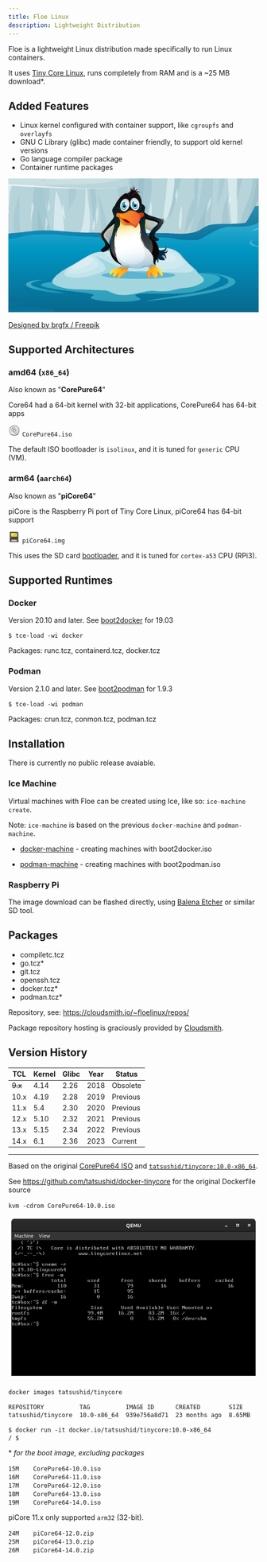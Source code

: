 ```yaml
---
title: Floe Linux
description: Lightweight Distribution
---
```


Floe is a lightweight Linux distribution made specifically to run Linux containers.

It uses [Tiny Core Linux](http://tinycorelinux.net/), runs completely from RAM and is a ~25 MB download*.

## Added Features

* Linux kernel configured with container support, like `cgroupfs` and `overlayfs`
* GNU C Library (glibc) made container friendly, to support old kernel versions
* Go language compiler package
* Container runtime packages

<img alt="Penguin on Ice Floe" src="/assets/floe.jpg" />

<a href="http://www.freepik.com">Designed by brgfx / Freepik</a>

## Supported Architectures

### amd64 (`x86_64`)

Also known as "**CorePure64**"

Core64 had a 64-bit kernel with 32-bit applications,
CorePure64 has 64-bit apps

![cdrom](assets/media-cdrom.png) `CorePure64.iso`

The default ISO bootloader is `isolinux`, and it is tuned for `generic` CPU (VM).

### arm64 (`aarch64`)

Also known as "**piCore64**"

piCore is the Raspberry Pi port of Tiny Core Linux,
piCore64 has 64-bit support

![cdrom](assets/media-flash.png) `piCore64.img`

This uses the SD card [bootloader](https://www.raspberrypi.org/documentation/hardware/raspberrypi/bootmodes/bootflow.md), and it is tuned for `cortex-a53` CPU (RPi3).

## Supported Runtimes

### Docker

Version 20.10 and later.
See [boot2docker](https://github.com/boot2docker/boot2docker) for 19.03

```console
$ tce-load -wi docker
```

Packages: runc.tcz, containerd.tcz, docker.tcz

### Podman

Version 2.1.0 and later.
See [boot2podman](https://github.com/boot2podman/boot2podman) for 1.9.3

```console
$ tce-load -wi podman
```

Packages: crun.tcz, conmon.tcz, podman.tcz

## Installation

There is currently no public release avaiable.

### Ice Machine

Virtual machines with Floe can be created using Ice, like so: `ice-machine create`.

Note: `ice-machine` is based on the previous `docker-machine` and `podman-machine`.

* [docker-machine](https://github.com/docker/machine) - creating machines with boot2docker.iso

* [podman-machine](https://github.com/boot2podman/machine) - creating machines with boot2podman.iso

### Raspberry Pi

The image download can be flashed directly, using [Balena Etcher](https://balena.io/etcher/) or similar SD tool.

## Packages

* compiletc.tcz
* go.tcz*
* git.tcz
* openssh.tcz
* docker.tcz*
* podman.tcz*

Repository, see: <https://cloudsmith.io/~floelinux/repos/>

Package repository hosting is graciously provided by [Cloudsmith](https://cloudsmith.com).

## Version History

TCL     | Kernel | Glibc  | Year   | Status
------- | ------ | ------ | ------ | ------
~~9.x~~ | 4.14   | 2.26   | 2018   | Obsolete
10.x    | 4.19   | 2.28   | 2019   | Previous
11.x    | 5.4    | 2.30   | 2020   | Previous
12.x    | 5.10   | 2.32   | 2021   | Previous
13.x    | 5.15   | 2.34   | 2022   | Previous
14.x    | 6.1    | 2.36   | 2023   | Current

----

Based on the original [CorePure64 ISO](http://tinycorelinux.net/10.x/x86_64/archive/10.0/CorePure64-10.0.iso) and [`tatsushid/tinycore:10.0-x86_64`](https://hub.docker.com/r/tatsushid/tinycore/tags?name=10.0-x86_64).

See <https://github.com/tatsushid/docker-tinycore> for the original Dockerfile source

`kvm -cdrom CorePure64-10.0.iso`

![Screenshot of QEMU Core](/assets/qemu-core.png)

`docker images tatsushid/tinycore`

```text
REPOSITORY          TAG          IMAGE ID      CREATED        SIZE
tatsushid/tinycore  10.0-x86_64  939e756a8d71  23 months ago  8.65MB
```

```text
$ docker run -it docker.io/tatsushid/tinycore:10.0-x86_64
/ $
```

\* _for the boot image, excluding packages_

`15M	CorePure64-10.0.iso`<br />
`16M	CorePure64-11.0.iso`<br />
`17M	CorePure64-12.0.iso`<br />
`18M	CorePure64-13.0.iso`<br />
`19M	CorePure64-14.0.iso`<br />

piCore 11.x only supported `arm32` (32-bit).

`24M	piCore64-12.0.zip`<br />
`25M	piCore64-13.0.zip`<br />
`26M	piCore64-14.0.zip`<br />
